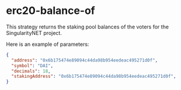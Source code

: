 # erc20-balance-of

This strategy returns the staking pool balances of the voters for the SingularityNET project.


Here is an example of parameters:

```json
{
  "address": "0x6b175474e89094c44da98b954eedeac495271d0f",
  "symbol": "DAI",
  "decimals": 18,
  "stakingAddress": "0x6b175474e89094c44da98b954eedeac495271d0f",
}
```
